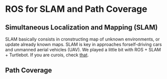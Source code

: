 # ROS for SLAM and Path Coverage

## Simultaneous Localization and Mapping (SLAM)

SLAM basically consists in cronstructing map of unknown environments, or update already known maps. SLAM is key in approaches forself-driving cars and unmanned aerial vehicles (UAV). We played a little bit with ROS + SLAM + Turtlebot. If you are curois, check [that](https://github.com/S2-group/slam-path-coverage-missions/tree/SLAM-mission-rough).

## Path Coverage
